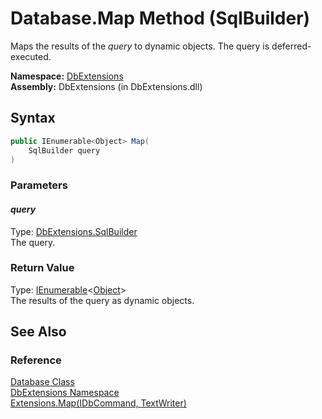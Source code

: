 Database.Map Method (SqlBuilder)
================================
Maps the results of the *query* to dynamic objects. The query is deferred-executed.

**Namespace:** [DbExtensions][1]  
**Assembly:** DbExtensions (in DbExtensions.dll)

Syntax
------

```csharp
public IEnumerable<Object> Map(
	SqlBuilder query
)
```

### Parameters

#### *query*
Type: [DbExtensions.SqlBuilder][2]  
The query.

### Return Value
Type: [IEnumerable][3]&lt;[Object][4]>  
The results of the query as dynamic objects.

See Also
--------

### Reference
[Database Class][5]  
[DbExtensions Namespace][1]  
[Extensions.Map(IDbCommand, TextWriter)][6]  

[1]: ../README.md
[2]: ../SqlBuilder/README.md
[3]: http://msdn.microsoft.com/en-us/library/9eekhta0
[4]: http://msdn.microsoft.com/en-us/library/e5kfa45b
[5]: README.md
[6]: ../Extensions/Map_1.md